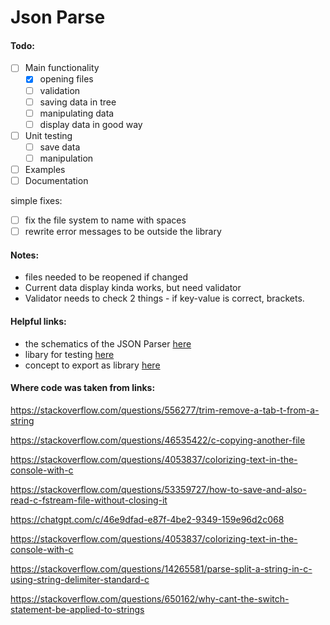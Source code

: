 # Json Parse

#### Todo:
- [ ] Main functionality
    - [x] opening files
    - [ ] validation
    - [ ] saving data in tree
    - [ ] manipulating data
    - [ ] display data in good way
- [ ] Unit testing
    - [ ] save data
    - [ ] manipulation
- [ ] Examples
- [ ] Documentation

simple fixes:
- [ ] fix the file system to name with spaces
- [ ] rewrite error messages to be outside the library

#### Notes:
- files needed to be reopened if changed
- Current data display kinda works, but need validator
- Validator needs to check 2 things - if key-value is correct, brackets.



#### Helpful links:
- the schematics of the JSON Parser [here](https://www.json.org/json-en.html)
- libary for testing [here](https://levelofindirection.com/blog/unit-testing-in-cpp-and-objective-c-just-got-easier.html)
- concept to export as library [here](https://www.geeksforgeeks.org/how-do-i-create-a-library-in-cpp/)



#### Where code was taken from links:

https://stackoverflow.com/questions/556277/trim-remove-a-tab-t-from-a-string


https://stackoverflow.com/questions/46535422/c-copying-another-file


https://stackoverflow.com/questions/4053837/colorizing-text-in-the-console-with-c


https://stackoverflow.com/questions/53359727/how-to-save-and-also-read-c-fstream-file-without-closing-it  


https://chatgpt.com/c/46e9dfad-e87f-4be2-9349-159e96d2c068

https://stackoverflow.com/questions/4053837/colorizing-text-in-the-console-with-c

https://stackoverflow.com/questions/14265581/parse-split-a-string-in-c-using-string-delimiter-standard-c

https://stackoverflow.com/questions/650162/why-cant-the-switch-statement-be-applied-to-strings